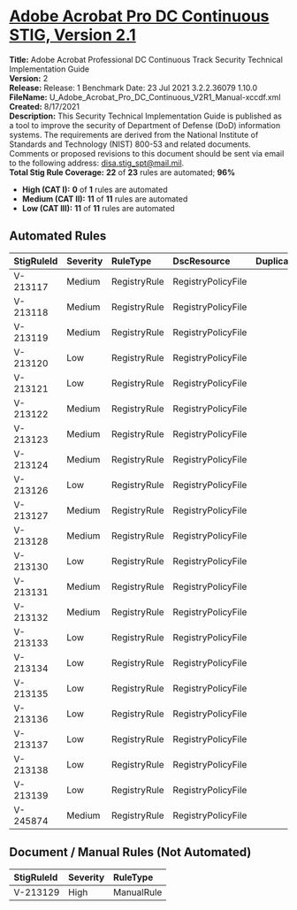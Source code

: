 # [Adobe Acrobat Pro DC Continuous STIG, Version 2.1](https://github.com/Microsoft/PowerStig/wiki/Adobe-AcrobatPro-2.1)

**Title:** Adobe Acrobat Professional DC Continuous Track Security Technical Implementation Guide  
**Version:** 2  
**Release:** Release: 1 Benchmark Date: 23 Jul 2021 3.2.2.36079 1.10.0  
**FileName:** U_Adobe_Acrobat_Pro_DC_Continuous_V2R1_Manual-xccdf.xml  
**Created:** 8/17/2021  
**Description:** This Security Technical Implementation Guide is published as a tool to improve the security of Department of Defense (DoD) information systems. The requirements are derived from the National Institute of Standards and Technology (NIST) 800-53 and related documents. Comments or proposed revisions to this document should be sent via email to the following address: disa.stig_spt@mail.mil.  
**Total Stig Rule Coverage:** **22** of **23** rules are automated; **96%**

* **High (CAT I):** **0** of **1** rules are automated
* **Medium (CAT II):** **11** of **11** rules are automated
* **Low (CAT III):** **11** of **11** rules are automated

## Automated Rules

| StigRuleId | Severity | RuleType | DscResource | DuplicateOf |
| :---- | :---- | :---- | :---- | :---- |
| V-213117 | Medium | RegistryRule | RegistryPolicyFile |  |
| V-213118 | Medium | RegistryRule | RegistryPolicyFile |  |
| V-213119 | Medium | RegistryRule | RegistryPolicyFile |  |
| V-213120 | Low | RegistryRule | RegistryPolicyFile |  |
| V-213121 | Low | RegistryRule | RegistryPolicyFile |  |
| V-213122 | Medium | RegistryRule | RegistryPolicyFile |  |
| V-213123 | Medium | RegistryRule | RegistryPolicyFile |  |
| V-213124 | Medium | RegistryRule | RegistryPolicyFile |  |
| V-213126 | Low | RegistryRule | RegistryPolicyFile |  |
| V-213127 | Medium | RegistryRule | RegistryPolicyFile |  |
| V-213128 | Medium | RegistryRule | RegistryPolicyFile |  |
| V-213130 | Low | RegistryRule | RegistryPolicyFile |  |
| V-213131 | Medium | RegistryRule | RegistryPolicyFile |  |
| V-213132 | Medium | RegistryRule | RegistryPolicyFile |  |
| V-213133 | Low | RegistryRule | RegistryPolicyFile |  |
| V-213134 | Low | RegistryRule | RegistryPolicyFile |  |
| V-213135 | Low | RegistryRule | RegistryPolicyFile |  |
| V-213136 | Low | RegistryRule | RegistryPolicyFile |  |
| V-213137 | Low | RegistryRule | RegistryPolicyFile |  |
| V-213138 | Low | RegistryRule | RegistryPolicyFile |  |
| V-213139 | Low | RegistryRule | RegistryPolicyFile |  |
| V-245874 | Medium | RegistryRule | RegistryPolicyFile |  |

## Document / Manual Rules (Not Automated)

| StigRuleId | Severity | RuleType |
| :---- | :---- | :---- |
| V-213129 | High | ManualRule |
